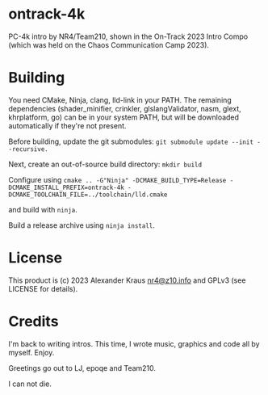 # ontrack-4k
PC-4k intro by NR4/Team210, shown in the On-Track 2023 Intro Compo (which was held on the Chaos Communication Camp 2023).

# Building
You need CMake, Ninja, clang, lld-link in your PATH. The remaining dependencies (shader_minifier, crinkler, glslangValidator, nasm, glext, khrplatform, go) can be in your system PATH, but will be downloaded automatically if they're not present.

Before building, update the git submodules:
`git submodule update --init --recursive.`

Next, create an out-of-source build directory:
`mkdir build`

Configure using
`cmake .. -G"Ninja" -DCMAKE_BUILD_TYPE=Release -DCMAKE_INSTALL_PREFIX=ontrack-4k -DCMAKE_TOOLCHAIN_FILE=../toolchain/lld.cmake`

and build with
`ninja`.

Build a release archive using
`ninja install`.

# License
This product is (c) 2023 Alexander Kraus <nr4@z10.info> and GPLv3 (see LICENSE for details).

# Credits
I'm back to writing intros. This time, I wrote music, graphics and code all by myself. Enjoy.

Greetings go out to LJ, epoqe and Team210.

I can not die.
